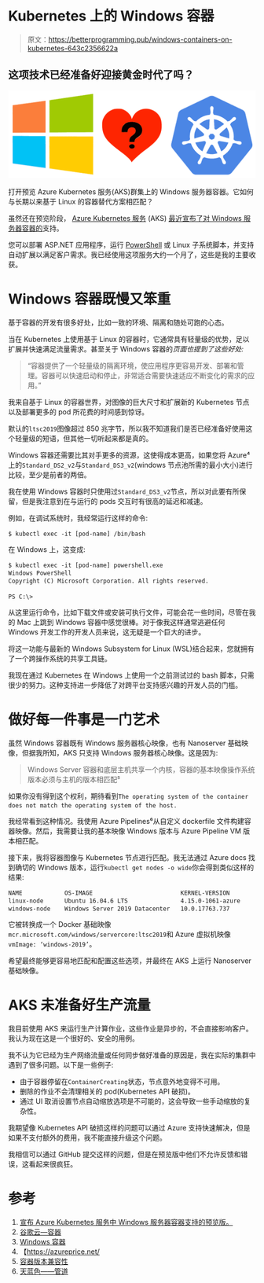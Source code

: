 # Kubernetes 上的 Windows 容器

> 原文：<https://betterprogramming.pub/windows-containers-on-kubernetes-643c2356622a>

## 这项技术已经准备好迎接黄金时代了吗？

![](img/3978df9be392813d4931ee88e07abd1b.png)

打开预览 Azure Kubernetes 服务(AKS)群集上的 Windows 服务器容器。它如何与长期以来基于 Linux 的容器替代方案相匹配？

虽然还在预览阶段， [Azure Kubernetes 服务](https://azure.microsoft.com/en-us/services/kubernetes-service/) (AKS) [最近宣布了对 Windows 服务器容器的](https://azure.microsoft.com/en-us/blog/announcing-the-preview-of-windows-server-containers-support-in-azure-kubernetes-service/)支持。

您可以部署 ASP.NET 应用程序，运行 [PowerShell](https://docs.microsoft.com/en-us/powershell/scripting/overview) 或 Linux 子系统脚本，并支持自动扩展以满足客户需求。我已经使用这项服务大约一个月了，这些是我的主要收获。

# Windows 容器既慢又笨重

基于容器的开发有很多好处，比如一致的环境、隔离和随处可跑的心态。

当在 Kubernetes 上使用基于 Linux 的容器时，它通常具有轻量级的优势，足以扩展并快速满足流量需求。甚至关于 Windows 容器的*页面也提到了这些好处:*

> “容器提供了一个轻量级的隔离环境，使应用程序更容易开发、部署和管理。容器可以快速启动和停止，非常适合需要快速适应不断变化的需求的应用。”

我来自基于 Linux 的容器世界，对图像的巨大尺寸和扩展新的 Kubernetes 节点以及部署更多的 pod 所花费的时间感到惊讶。

默认的`ltsc2019`图像超过 850 兆字节，所以我不知道我们是否已经准备好使用这个轻量级的短语，但其他一切听起来都是真的。

Windows 容器还需要比其对手更多的资源，这使得成本更高，如果您将 Azure⁴上的`Standard_DS2_v2`与`Standard_DS3_v2`(windows 节点池所需的最小大小)进行比较，至少是前者的两倍。

我在使用 Windows 容器时只使用过`Standard_DS3_v2`节点，所以对此要有所保留，但是我注意到在与运行的 pods 交互时有很高的延迟和减速。

例如，在调试系统时，我经常运行这样的命令:

```
$ kubectl exec -it [pod-name] /bin/bash
```

在 Windows 上，这变成:

```
$ kubectl exec -it [pod-name] powershell.exe
Windows PowerShell                                                                                                                                                                                      
Copyright (C) Microsoft Corporation. All rights reserved.                                                                                                                                               

PS C:\>
```

从这里运行命令，比如下载文件或安装可执行文件，可能会花一些时间，尽管在我的 Mac 上跳到 Windows 容器中感觉很棒。对于像我这样通常逃避任何 Windows 开发工作的开发人员来说，这无疑是一个巨大的进步。

将这一功能与最新的 Windows Subsystem for Linux (WSL)结合起来，您就拥有了一个跨操作系统的共享工具链。

我现在通过 Kubernetes 在 Windows 上使用一个之前测试过的 bash 脚本，只需很少的努力。这种支持进一步降低了对跨平台支持感兴趣的开发人员的门槛。

# 做好每一件事是一门艺术

虽然 Windows 容器既有 Windows 服务器核心映像，也有 Nanoserver 基础映像，但据我所知，AKS 只支持 Windows 服务器核心映像。这是因为:

> Windows Server 容器和底层主机共享一个内核，容器的基本映像操作系统版本必须与主机的版本相匹配⁵

如果你没有得到这个权利，期待看到`The operating system of the container does not match the operating system of the host.`

我经常看到这种情况。我使用 Azure Pipelines⁶从自定义 dockerfile 文件构建容器映像。然后，我需要让我的基本映像 Windows 版本与 Azure Pipeline VM 版本相匹配。

接下来，我将容器图像与 Kubernetes 节点进行匹配。我无法通过 Azure docs 找到确切的 Windows 版本，运行`kubectl get nodes -o wide`你会得到类似这样的结果:

```
NAME            OS-IMAGE                         KERNEL-VERSION
linux-node      Ubuntu 16.04.6 LTS               4.15.0-1061-azure
windows-node    Windows Server 2019 Datacenter   10.0.17763.737
```

它被转换成一个 Docker 基础映像`mcr.microsoft.com/windows/servercore:ltsc2019`和 Azure 虚拟机映像`vmImage: ‘windows-2019’`。

希望最终能够更容易地匹配和配置这些选项，并最终在 AKS 上运行 Nanoserver 基础映像。

# AKS 未准备好生产流量

我目前使用 AKS 来运行生产计算作业，这些作业是异步的，不会直接影响客户。我认为现在这是一个很好的、安全的用例。

我不认为它已经为生产网络流量或任何同步做好准备的原因是，我在实际的集群中遇到了很多问题。以下是一些例子:

*   由于容器停留在`ContainerCreating`状态，节点意外地变得不可用。
*   删除的作业不会清理相关的 pod(Kubernetes API 破损)。
*   通过 UI 取消设置节点自动缩放选项是不可能的，这会导致一些手动缩放的复杂性。

我期望像 Kubernetes API 破损这样的问题可以通过 Azure 支持快速解决，但是如果不支付额外的费用，我不能直接升级这个问题。

我相信可以通过 GitHub 提交这样的问题，但是在预览版中他们不允许反馈和错误，这看起来很疯狂。

# 参考

1.  [宣布 Azure Kubernetes 服务中 Windows 服务器容器支持的预览版。](https://azure.microsoft.com/en-us/blog/announcing-the-preview-of-windows-server-containers-support-in-azure-kubernetes-service/)
2.  [谷歌云—容器](https://cloud.google.com/containers/)
3.  [Windows 容器](https://docs.microsoft.com/en-us/virtualization/windowscontainers/about/)
4.  【https://azureprice.net/ 
5.  [容器版本兼容性](https://docs.microsoft.com/en-us/virtualization/windowscontainers/deploy-containers/version-compatibility)
6.  [天蓝色——管道](https://azure.microsoft.com/en-us/services/devops/pipelines/)